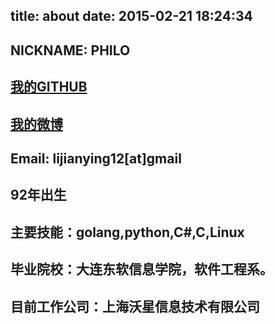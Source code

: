 title: about
date: 2015-02-21 18:24:34
---

## NICKNAME: PHILO

## [我的GITHUB](https://github.com/lijianying10/)

## [我的微博](http://weibo.com/u/2250446510)

## Email: lijianying12[at]gmail

## 92年出生

## 主要技能：golang,python,C\#,C,Linux

## 毕业院校：大连东软信息学院，软件工程系。

## 目前工作公司：上海沃星信息技术有限公司
